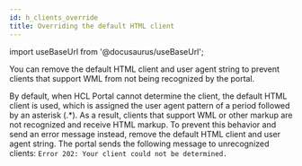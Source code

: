 ```yaml
---
id: h_clients_override
title: Overriding the default HTML client
---
```

import useBaseUrl from '@docusaurus/useBaseUrl';



You can remove the default HTML client and user agent string to prevent clients that support WML from not being recognized by the portal.

By default, when HCL Portal cannot determine the client, the default HTML client is used, which is assigned the user agent pattern of a period followed by an asterisk \(.\*\). As a result, clients that support WML or other markup are not recognized and receive HTML markup. To prevent this behavior and send an error message instead, remove the default HTML client and user agent string. The portal sends the following message to unrecognized clients: `Error 202: Your client could not be determined.`

